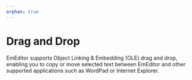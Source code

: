 ```yaml
---
orphan: true
---
```

# Drag and Drop

EmEditor supports Object Linking & Embedding (OLE) drag and drop, enabling you
to copy or move selected text
between EmEditor and other supported applications such as WordPad or Internet
Explorer.
